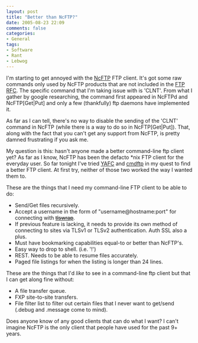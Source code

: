 ```yaml
---
layout: post
title: "Better than NcFTP?"
date: 2005-08-23 22:09
comments: false
categories:
- General
tags:
- Software
- Rant
- Lebwog
---
```

I'm starting to get annoyed with the [NcFTP](http://www.ncftp.com) FTP client.  It's got some raw commands only used by NcFTP products that are not included in the [FTP RFC](http://www.ietf.org/rfc/rfc0959.txt?number=0959).  The specific command that I'm taking issue with is 'CLNT'.  From what I gather by google researching, the command first appeared in NcFTPd and NcFTP[Get\|Put] and only a few (thankfully) ftp daemons have implemented it.

<!-- more -->

As far as I can tell, there's no way to disable the sending of the 'CLNT' command in NcFTP (while there is a way to do so in NcFTP[Get\|Put]).  That, along with the fact that you can't get any support from NcFTP, is pretty damned frustrating if you ask me.

My question is this:  hasn't anyone made a better command-line ftp client yet?  As far as I know, NcFTP has been the defacto \*nix FTP client for the everyday user.  So far tonight I've tried [YAFC](http://yafc.sourceforge.net/) and [cmdftp](http://cmdftp.sourceforge.net/) in my quest to find a better FTP client.  At first try, neither of those two worked the way I wanted them to.

These are the things that I need my command-line FTP client to be able to do:

* Send/Get files recursively.
* Accept a username in the form of "username@hostname:port" for connecting with [<strike>tlswrap</strike>](http://tlswrap.sunsite.dk).
* If previous feature is lacking, it needs to provide its own method of connecting to sites via TLSv1 or TLSv2 authentication.  Auth SSL also a plus.
* Must have bookmarking capabilities equal-to or better than NcFTP's.
* Easy way to drop to shell. (i.e. '!')
* REST.  Needs to be able to resume files accurately.
* Paged file listings for when the listing is longer than 24 lines.

These are the things that I'd _like_ to see in a command-line ftp client but that I can get along fine without:

* A file transfer queue.
* FXP site-to-site transfers.
* File filter list to filter out certain files that I never want to get/send (.debug and .message come to mind).

Does anyone know of any good clients that can do what I want?  I can't imagine NcFTP is the only client that people have used for the past 9+ years.

